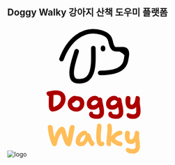 <h2>Doggy Walky 강아지 산책 도우미 플랫폼</h2>

![logo](https://github.com/user-attachments/assets/0dc0694d-32ce-4f47-bc8f-5a9ade363306)
<svg width="300" height="300" viewBox="0 0 800 800" fill="none" xmlns="http://www.w3.org/2000/svg">
<path d="M146.32 523.8C141.16 523.8 136.84 522.24 133.36 519.12C129.88 515.88 127.24 511.5 125.44 505.98C123.64 500.46 122.74 494.1 122.74 486.9C122.74 475.86 122.8 465.36 122.92 455.4C123.16 445.32 123.58 435.06 124.18 424.62C124.42 420.78 125.5 418.08 127.42 416.52C129.46 414.96 132.88 414.18 137.68 414.18C141.4 414.18 144.58 415.38 147.22 417.78C149.98 420.06 151.42 422.88 151.54 426.24C151.78 431.88 151.78 437.88 151.54 444.24C151.42 450.6 151.24 457.14 151 463.86C150.76 470.46 150.64 477 150.64 483.48C150.64 487.32 151 490.8 151.72 493.92C152.44 496.92 153.88 500.16 156.04 503.64L136.96 499.32C146.8 497.88 155.5 495.48 163.06 492.12C170.62 488.64 176.92 484.56 181.96 479.88C187.12 475.08 190.96 469.8 193.48 464.04C196.12 458.28 197.44 452.4 197.44 446.4C197.44 441.36 196.48 437.04 194.56 433.44C192.76 429.84 189.76 427.08 185.56 425.16C181.48 423.24 176.14 422.28 169.54 422.28C163.9 422.28 159.04 422.64 154.96 423.36C150.88 424.08 147.28 424.98 144.16 426.06C141.16 427.02 138.4 427.86 135.88 428.58C133.36 429.3 130.9 429.66 128.5 429.66C124.3 429.66 120.76 428.82 117.88 427.14C115 425.46 112.84 423.3 111.4 420.66C109.96 418.02 109.24 415.26 109.24 412.38C109.24 410.34 109.78 408.36 110.86 406.44C112.06 404.4 113.98 403.02 116.62 402.3C119.62 401.34 123.16 400.44 127.24 399.6C131.32 398.64 135.7 397.8 140.38 397.08C145.06 396.24 149.8 395.58 154.6 395.1C159.52 394.62 164.26 394.38 168.82 394.38C180.94 394.38 191.26 396.66 199.78 401.22C208.3 405.66 214.72 411.72 219.04 419.4C223.48 426.96 225.7 435.54 225.7 445.14C225.7 454.14 224.14 462.66 221.02 470.7C217.9 478.62 213.64 485.88 208.24 492.48C202.96 498.96 196.9 504.54 190.06 509.22C183.22 513.9 176.02 517.5 168.46 520.02C161.02 522.54 153.64 523.8 146.32 523.8ZM292.532 524.16C282.092 524.16 272.852 522.06 264.812 517.86C256.772 513.66 250.412 507.9 245.732 500.58C241.172 493.14 238.892 484.68 238.892 475.2C238.892 469.08 240.212 463.2 242.852 457.56C245.492 451.92 248.912 446.88 253.112 442.44C257.432 438 262.172 434.52 267.332 432C272.492 429.36 277.532 428.04 282.452 428.04C284.492 428.04 286.412 428.4 288.212 429.12C290.132 429.72 291.632 430.74 292.712 432.18C293.792 433.5 294.332 435.36 294.332 437.76C294.332 442.08 293.432 445.86 291.632 449.1C289.952 452.34 286.412 454.86 281.012 456.66C278.372 457.86 275.912 459.42 273.632 461.34C271.472 463.26 269.732 465.48 268.412 468C267.092 470.52 266.432 473.16 266.432 475.92C266.432 482.76 268.712 488.28 273.272 492.48C277.832 496.68 283.952 498.78 291.632 498.78C298.112 498.78 303.392 496.68 307.472 492.48C311.552 488.28 313.592 482.7 313.592 475.74C313.592 469.74 311.852 464.94 308.372 461.34C304.892 457.62 300.332 455.76 294.692 455.76C291.932 455.76 289.592 456.48 287.672 457.92C285.872 459.36 283.772 461.28 281.372 463.68C279.692 465.48 278.192 466.92 276.872 468C275.552 469.08 274.232 469.92 272.912 470.52C271.712 471 270.152 471.24 268.232 471.24C266.072 471.24 264.152 470.4 262.472 468.72C260.912 467.04 260.132 463.86 260.132 459.18C260.132 455.82 261.032 452.4 262.832 448.92C264.752 445.44 267.212 442.26 270.212 439.38C273.332 436.5 276.812 434.22 280.652 432.54C284.492 430.74 288.332 429.84 292.172 429.84C302.372 429.84 311.072 431.7 318.272 435.42C325.592 439.02 331.172 444.18 335.012 450.9C338.852 457.62 340.772 465.6 340.772 474.84C340.772 484.2 338.612 492.6 334.292 500.04C330.092 507.48 324.332 513.36 317.012 517.68C309.812 522 301.652 524.16 292.532 524.16ZM420.544 568.8C409.864 568.8 401.164 567.9 394.444 566.1C387.844 564.3 382.744 562.02 379.144 559.26C375.544 556.5 373.024 553.5 371.584 550.26C370.264 547.02 369.604 543.96 369.604 541.08C369.604 536.52 370.924 532.56 373.564 529.2C376.204 525.96 379.684 524.34 384.004 524.34C387.004 524.34 389.104 524.94 390.304 526.14C391.624 527.34 392.284 529.02 392.284 531.18C392.284 533.22 393.064 535.08 394.624 536.76C396.304 538.56 399.124 539.94 403.084 540.9C407.044 541.98 412.264 542.52 418.744 542.52C424.504 542.52 428.464 541.08 430.624 538.2C432.784 535.44 433.864 531.36 433.864 525.96C433.864 521.4 433.564 517.32 432.964 513.72C432.364 510 431.644 506.46 430.804 503.1C429.964 499.62 429.124 496.02 428.284 492.3C427.444 488.46 426.724 484.26 426.124 479.7L436.564 481.14C435.004 487.14 432.604 492.18 429.364 496.26C426.244 500.34 422.644 503.64 418.564 506.16C414.484 508.56 410.284 510.3 405.964 511.38C401.644 512.34 397.444 512.82 393.364 512.82C385.564 512.82 378.844 511.44 373.204 508.68C367.684 505.92 363.364 501.9 360.244 496.62C357.244 491.34 355.744 484.98 355.744 477.54C355.744 470.58 357.064 464.1 359.704 458.1C362.344 452.1 365.884 446.88 370.324 442.44C374.884 437.88 380.104 434.34 385.984 431.82C391.864 429.18 398.044 427.86 404.524 427.86C411.004 427.86 416.164 429 420.004 431.28C423.844 433.56 426.544 436.44 428.104 439.92C429.784 443.4 430.624 447.06 430.624 450.9C430.624 453.9 429.964 456.36 428.644 458.28C427.324 460.2 425.944 461.16 424.504 461.16C422.824 461.16 421.444 460.8 420.364 460.08C419.404 459.36 418.444 458.52 417.484 457.56C416.524 456.6 415.324 455.76 413.884 455.04C412.564 454.32 410.764 453.96 408.484 453.96C404.524 453.96 400.564 455.04 396.604 457.2C392.764 459.36 389.524 462.12 386.884 465.48C384.244 468.72 382.924 472.14 382.924 475.74C382.924 478.74 383.764 481.08 385.444 482.76C387.244 484.44 389.884 485.28 393.364 485.28C399.604 485.28 405.124 483.96 409.924 481.32C414.724 478.68 418.504 474.66 421.264 469.26C424.144 463.74 425.584 456.84 425.584 448.56C425.584 444.96 426.124 442.32 427.204 440.64C428.404 438.96 430.444 438.12 433.324 438.12C438.964 438.12 443.164 439.62 445.924 442.62C448.684 445.62 450.184 448.92 450.424 452.52C451.024 459.6 451.924 465.96 453.124 471.6C454.324 477.24 455.524 482.76 456.724 488.16C457.924 493.44 458.944 499.2 459.784 505.44C460.744 511.68 461.224 519 461.224 527.4C461.224 540.24 457.684 550.32 450.604 557.64C443.524 565.08 433.504 568.8 420.544 568.8ZM538.318 568.8C527.638 568.8 518.938 567.9 512.218 566.1C505.618 564.3 500.518 562.02 496.918 559.26C493.318 556.5 490.798 553.5 489.358 550.26C488.038 547.02 487.378 543.96 487.378 541.08C487.378 536.52 488.698 532.56 491.338 529.2C493.978 525.96 497.458 524.34 501.778 524.34C504.778 524.34 506.878 524.94 508.078 526.14C509.398 527.34 510.058 529.02 510.058 531.18C510.058 533.22 510.838 535.08 512.398 536.76C514.078 538.56 516.898 539.94 520.858 540.9C524.818 541.98 530.038 542.52 536.518 542.52C542.278 542.52 546.238 541.08 548.398 538.2C550.558 535.44 551.638 531.36 551.638 525.96C551.638 521.4 551.338 517.32 550.738 513.72C550.138 510 549.418 506.46 548.578 503.1C547.738 499.62 546.898 496.02 546.058 492.3C545.218 488.46 544.498 484.26 543.898 479.7L554.338 481.14C552.778 487.14 550.378 492.18 547.138 496.26C544.018 500.34 540.418 503.64 536.338 506.16C532.258 508.56 528.058 510.3 523.738 511.38C519.418 512.34 515.218 512.82 511.138 512.82C503.338 512.82 496.618 511.44 490.978 508.68C485.458 505.92 481.138 501.9 478.018 496.62C475.018 491.34 473.518 484.98 473.518 477.54C473.518 470.58 474.838 464.1 477.478 458.1C480.118 452.1 483.658 446.88 488.098 442.44C492.658 437.88 497.878 434.34 503.758 431.82C509.638 429.18 515.818 427.86 522.298 427.86C528.778 427.86 533.938 429 537.778 431.28C541.618 433.56 544.318 436.44 545.878 439.92C547.558 443.4 548.398 447.06 548.398 450.9C548.398 453.9 547.738 456.36 546.418 458.28C545.098 460.2 543.718 461.16 542.278 461.16C540.598 461.16 539.218 460.8 538.138 460.08C537.178 459.36 536.218 458.52 535.258 457.56C534.298 456.6 533.098 455.76 531.658 455.04C530.338 454.32 528.538 453.96 526.258 453.96C523.258 453.96 520.258 454.62 517.258 455.94C514.258 457.14 511.498 458.82 508.978 460.98C506.578 463.02 504.598 465.36 503.038 468C501.478 470.52 500.698 473.1 500.698 475.74C500.698 478.74 501.538 481.08 503.218 482.76C505.018 484.44 507.658 485.28 511.138 485.28C517.378 485.28 522.898 483.96 527.698 481.32C532.498 478.68 536.278 474.66 539.038 469.26C541.918 463.74 543.358 456.84 543.358 448.56C543.358 444.96 543.898 442.32 544.978 440.64C546.178 438.96 548.218 438.12 551.098 438.12C556.738 438.12 560.938 439.62 563.698 442.62C566.458 445.62 567.958 448.92 568.198 452.52C568.798 459.6 569.698 465.96 570.898 471.6C572.098 477.24 573.298 482.76 574.498 488.16C575.698 493.44 576.718 499.2 577.558 505.44C578.518 511.68 578.998 519 578.998 527.4C578.998 540.24 575.458 550.32 568.378 557.64C561.298 565.08 551.278 568.8 538.318 568.8ZM642.077 568.98C631.757 568.98 623.417 567.9 617.057 565.74C610.817 563.7 606.257 560.82 603.377 557.1C600.497 553.5 599.057 549.36 599.057 544.68C599.057 541.32 599.897 538.74 601.577 536.94C603.377 535.14 605.897 534.24 609.137 534.24C611.177 534.24 612.977 534.54 614.537 535.14C616.217 535.86 618.137 536.7 620.297 537.66C622.457 538.62 625.157 539.4 628.397 540C631.637 540.72 635.897 541.08 641.177 541.08C645.377 541.08 648.677 540.36 651.077 538.92C653.597 537.48 655.397 535.38 656.477 532.62C657.677 529.98 658.277 526.74 658.277 522.9C658.277 518.46 658.157 514.5 657.917 511.02C657.797 507.42 657.677 503.88 657.557 500.4C657.437 496.92 657.257 493.26 657.017 489.42C656.897 485.58 656.837 481.26 656.837 476.46L665.297 482.76C662.777 488.28 660.077 492.84 657.197 496.44C654.317 499.92 651.377 502.68 648.377 504.72C645.377 506.64 642.377 507.96 639.377 508.68C636.497 509.4 633.797 509.76 631.277 509.76C623.237 509.76 616.277 508.08 610.397 504.72C604.637 501.24 600.197 495.84 597.077 488.52C593.957 481.2 592.397 471.78 592.397 460.26C592.397 451.38 592.997 444.72 594.197 440.28C595.397 435.72 597.077 432.66 599.237 431.1C601.517 429.54 604.157 428.76 607.157 428.76C611.117 428.76 614.237 429.48 616.517 430.92C618.917 432.24 620.657 434.1 621.737 436.5C622.817 438.78 623.357 441.36 623.357 444.24C623.237 448.32 622.877 452.58 622.277 457.02C621.797 461.34 621.497 465.42 621.377 469.26C621.377 473.1 621.917 476.22 622.997 478.62C624.197 481.02 626.417 482.22 629.657 482.22C634.097 482.22 637.997 480.3 641.357 476.46C644.717 472.5 647.417 467.28 649.457 460.8C651.617 454.2 653.117 447.12 653.957 439.56C654.437 435.72 655.397 433.02 656.837 431.46C658.397 429.78 660.977 428.94 664.577 428.94C666.977 428.94 669.197 429.42 671.237 430.38C673.277 431.22 675.077 432.48 676.637 434.16C678.197 435.84 679.337 438 680.057 440.64C680.777 443.28 680.957 446.4 680.597 450C679.877 456 679.577 461.34 679.697 466.02C679.817 470.58 680.117 474.9 680.597 478.98C681.077 482.94 681.617 487.02 682.217 491.22C682.937 495.3 683.537 499.92 684.017 505.08C684.497 510.12 684.737 516.06 684.737 522.9C684.737 530.7 683.657 537.48 681.497 543.24C679.337 549.12 676.337 553.92 672.497 557.64C668.777 561.48 664.277 564.3 658.997 566.1C653.837 568.02 648.197 568.98 642.077 568.98Z" fill="#AC0000"/>
<path d="M246.44 737.16C243.68 737.16 241.1 736.74 238.7 735.9C236.3 735.06 234.02 733.74 231.86 731.94C229.82 730.02 227.6 727.5 225.2 724.38C222.8 721.02 220.64 717.18 218.72 712.86C216.8 708.54 215 703.98 213.32 699.18C211.76 694.38 210.26 689.46 208.82 684.42C207.38 679.38 205.94 674.58 204.5 670.02C203.06 665.34 201.5 661.02 199.82 657.06C198.14 653.1 196.28 649.86 194.24 647.34L203.24 650.22C199.76 654.3 196.46 659.04 193.34 664.44C190.34 669.84 187.52 675.78 184.88 682.26C182.24 688.62 179.84 695.46 177.68 702.78C175.64 709.98 173.78 717.36 172.1 724.92C171.14 728.76 169.52 731.64 167.24 733.56C165.08 735.48 161.96 736.44 157.88 736.44C156.32 736.44 154.52 736.08 152.48 735.36C150.56 734.76 148.58 733.38 146.54 731.22C144.62 728.94 142.76 725.58 140.96 721.14C138.56 715.38 136.22 709.26 133.94 702.78C131.78 696.3 129.74 689.64 127.82 682.8C126.02 675.84 124.4 668.82 122.96 661.74C121.52 654.66 120.26 647.64 119.18 640.68C118.22 633.6 117.5 626.82 117.02 620.34C116.78 616.62 117.68 613.44 119.72 610.8C121.76 608.16 125.42 606.84 130.7 606.84C136.22 606.84 140.36 608.7 143.12 612.42C145.88 616.02 147.44 620.46 147.8 625.74C148.16 631.38 148.7 636.9 149.42 642.3C150.14 647.7 150.98 653.04 151.94 658.32C152.9 663.48 154.04 668.7 155.36 673.98C156.8 679.26 158.48 684.72 160.4 690.36L154.46 692.34C156.62 683.58 159.08 675.36 161.84 667.68C164.72 660 167.9 652.92 171.38 646.44C174.98 639.84 178.88 634.08 183.08 629.16C186.08 625.56 189.26 622.68 192.62 620.52C195.98 618.36 200 617.28 204.68 617.28C208.4 617.28 211.64 618.54 214.4 621.06C217.28 623.46 220.16 627.84 223.04 634.2C224.84 638.16 226.4 642.9 227.72 648.42C229.04 653.94 230.48 659.7 232.04 665.7C233.6 671.58 235.34 677.34 237.26 682.98C239.3 688.5 241.88 693.36 245 697.56L235.64 698.1C237.32 693.42 238.76 688.26 239.96 682.62C241.16 676.86 242.24 670.92 243.2 664.8C244.16 658.68 245.12 652.68 246.08 646.8C247.04 640.92 248 635.52 248.96 630.6C249.92 625.68 251.12 621.6 252.56 618.36C254.24 614.16 256.22 611.22 258.5 609.54C260.9 607.74 263.9 606.84 267.5 606.84C272.06 606.84 275.48 608.04 277.76 610.44C280.04 612.84 281.3 615.96 281.54 619.8C281.78 623.64 281.24 627.78 279.92 632.22C278.48 637.38 277.1 643.08 275.78 649.32C274.58 655.56 273.38 662.16 272.18 669.12C270.98 675.96 269.72 682.86 268.4 689.82C267.08 696.66 265.58 703.32 263.9 709.8C262.34 716.16 260.48 722.04 258.32 727.44C256.76 731.28 254.9 733.86 252.74 735.18C250.7 736.5 248.6 737.16 246.44 737.16ZM318.818 736.8C312.578 736.8 307.118 735.66 302.438 733.38C297.758 730.98 294.098 727.68 291.458 723.48C288.818 719.16 287.498 714.18 287.498 708.54C287.498 702.42 288.518 696.18 290.558 689.82C292.598 683.46 295.418 677.4 299.018 671.64C302.618 665.88 306.758 660.72 311.438 656.16C316.238 651.6 321.338 648 326.738 645.36C332.138 642.72 337.598 641.4 343.118 641.4C347.558 641.4 351.338 642.84 354.458 645.72C357.578 648.6 359.138 652.68 359.138 657.96C359.138 659.88 358.598 661.38 357.518 662.46C356.438 663.54 355.058 664.26 353.378 664.62C345.698 665.82 338.918 668.82 333.038 673.62C327.158 678.3 322.538 683.94 319.178 690.54C315.818 697.02 314.138 703.8 314.138 710.88C314.138 712.92 314.258 714.84 314.498 716.64C314.858 718.32 315.518 720.48 316.478 723.12L304.238 704.76C307.118 706.92 309.638 708.42 311.798 709.26C314.078 709.98 316.718 710.34 319.718 710.34C325.838 710.34 331.538 706.56 336.818 699C342.098 691.32 345.878 680.1 348.158 665.34C348.518 662.46 349.778 660.24 351.938 658.68C354.098 657 356.558 656.16 359.318 656.16C363.998 656.16 367.958 657.42 371.198 659.94C374.438 662.46 376.718 665.58 378.038 669.3C380.078 674.82 381.938 679.98 383.618 684.78C385.418 689.46 387.518 694.02 389.918 698.46C392.438 702.78 395.798 707.28 399.998 711.96C401.558 713.76 402.338 716.04 402.338 718.8C402.458 721.44 401.978 724.14 400.898 726.9C399.818 729.54 398.198 731.76 396.038 733.56C393.998 735.36 391.478 736.26 388.478 736.26C386.318 736.26 384.578 735.84 383.258 735C381.938 734.28 380.798 733.32 379.838 732.12C377.198 729 374.858 725.94 372.818 722.94C370.778 719.82 368.858 716.58 367.058 713.22C365.378 709.74 363.758 705.9 362.198 701.7C360.758 697.38 359.258 692.4 357.698 686.76L367.238 686.04C364.958 695.64 362.018 703.68 358.418 710.16C354.818 716.64 350.858 721.86 346.538 725.82C342.338 729.78 337.838 732.6 333.038 734.28C328.358 735.96 323.618 736.8 318.818 736.8ZM443.879 736.98C441.479 736.98 438.899 736.62 436.139 735.9C433.379 735.18 430.619 733.74 427.859 731.58C425.219 729.3 422.759 726 420.479 721.68C418.319 717.36 416.579 711.66 415.259 704.58C414.059 697.5 413.459 688.62 413.459 677.94C413.459 668.82 413.639 660.42 413.999 652.74C414.479 644.94 415.139 637.56 415.979 630.6C416.819 623.52 417.779 616.62 418.859 609.9C419.579 605.7 420.899 602.7 422.819 600.9C424.859 599.1 427.559 598.2 430.919 598.2C435.599 598.2 439.199 599.94 441.719 603.42C444.239 606.78 445.499 612.24 445.499 619.8C445.499 623.4 445.259 627.24 444.779 631.32C444.419 635.4 443.939 639.9 443.339 644.82C442.859 649.62 442.379 655.08 441.899 661.2C441.539 667.2 441.359 673.98 441.359 681.54C441.359 688.02 441.539 693.18 441.899 697.02C442.259 700.74 442.739 703.56 443.339 705.48C443.939 707.4 444.599 708.66 445.319 709.26C446.159 709.86 447.059 710.16 448.019 710.16C448.979 710.16 449.759 710.1 450.359 709.98C451.079 709.86 451.679 709.74 452.159 709.62C452.759 709.5 453.359 709.44 453.959 709.44C457.319 709.44 459.599 710.46 460.799 712.5C462.119 714.42 462.779 716.94 462.779 720.06C462.779 725.22 460.979 729.36 457.379 732.48C453.779 735.48 449.279 736.98 443.879 736.98ZM561.365 736.26C556.925 736.26 551.945 735.36 546.425 733.56C540.905 731.76 535.385 729.36 529.865 726.36C524.345 723.24 519.305 719.82 514.745 716.1C510.185 712.38 506.465 708.6 503.585 704.76C500.825 700.8 499.445 697.14 499.445 693.78C499.445 688.86 500.885 683.94 503.765 679.02C506.645 673.98 510.425 669.24 515.105 664.8C519.785 660.24 524.765 656.22 530.045 652.74C535.445 649.14 540.665 646.32 545.705 644.28C550.745 642.24 555.065 641.22 558.665 641.22C563.225 641.22 566.825 642.36 569.465 644.64C572.225 646.92 573.605 650.22 573.605 654.54C573.605 657.9 572.705 660.72 570.905 663C569.105 665.16 565.505 667.02 560.105 668.58C555.665 670.02 551.525 671.7 547.685 673.62C543.965 675.54 540.725 677.52 537.965 679.56C535.205 681.48 533.045 683.34 531.485 685.14C530.045 686.94 529.325 688.38 529.325 689.46C529.325 690.9 530.345 692.82 532.385 695.22C534.545 697.5 537.965 699.9 542.645 702.42C547.445 704.82 553.865 707.04 561.905 709.08C566.465 710.16 569.645 712.08 571.445 714.84C573.245 717.6 574.145 720.48 574.145 723.48C574.145 727.32 573.065 730.44 570.905 732.84C568.865 735.12 565.685 736.26 561.365 736.26ZM492.965 736.8C490.205 736.8 487.505 736.14 484.865 734.82C482.345 733.38 480.245 730.8 478.565 727.08C477.005 723.24 476.225 717.9 476.225 711.06C476.225 706.38 476.645 700.32 477.485 692.88C478.325 685.32 479.165 676.86 480.005 667.5C480.965 658.14 481.625 648.54 481.985 638.7C482.225 634.14 482.285 630.36 482.165 627.36C482.165 624.36 482.105 621.9 481.985 619.98C481.865 617.94 481.745 616.2 481.625 614.76C481.505 613.32 481.445 611.94 481.445 610.62C481.565 606.78 482.645 603.78 484.685 601.62C486.845 599.34 489.785 598.2 493.505 598.2C497.345 598.2 500.525 599.46 503.045 601.98C505.565 604.38 507.365 608.4 508.445 614.04C509.525 619.68 509.945 627.24 509.705 636.72C509.345 642.12 508.865 647.16 508.265 651.84C507.785 656.52 507.245 661.02 506.645 665.34C506.165 669.54 505.625 673.62 505.025 677.58C504.425 681.42 503.945 685.26 503.585 689.1C503.225 692.82 503.045 696.54 503.045 700.26C503.045 705.18 503.165 709.5 503.405 713.22C503.765 716.82 503.945 720.54 503.945 724.38C503.945 728.7 502.985 731.88 501.065 733.92C499.265 735.84 496.565 736.8 492.965 736.8ZM638.166 781.98C627.846 781.98 619.506 780.9 613.146 778.74C606.906 776.7 602.346 773.82 599.466 770.1C596.586 766.5 595.146 762.36 595.146 757.68C595.146 754.32 595.986 751.74 597.666 749.94C599.466 748.14 601.986 747.24 605.226 747.24C607.266 747.24 609.066 747.54 610.626 748.14C612.306 748.86 614.226 749.7 616.386 750.66C618.546 751.62 621.246 752.4 624.486 753C627.726 753.72 631.986 754.08 637.266 754.08C641.466 754.08 644.766 753.36 647.166 751.92C649.686 750.48 651.486 748.38 652.566 745.62C653.766 742.98 654.366 739.74 654.366 735.9C654.366 731.46 654.246 727.5 654.006 724.02C653.886 720.42 653.766 716.88 653.646 713.4C653.526 709.92 653.346 706.26 653.106 702.42C652.986 698.58 652.926 694.26 652.926 689.46L661.386 695.76C658.866 701.28 656.166 705.84 653.286 709.44C650.406 712.92 647.466 715.68 644.466 717.72C641.466 719.64 638.466 720.96 635.466 721.68C632.586 722.4 629.886 722.76 627.366 722.76C619.326 722.76 612.366 721.08 606.486 717.72C600.726 714.24 596.286 708.84 593.166 701.52C590.046 694.2 588.486 684.78 588.486 673.26C588.486 664.38 589.086 657.72 590.286 653.28C591.486 648.72 593.166 645.66 595.326 644.1C597.606 642.54 600.246 641.76 603.246 641.76C607.206 641.76 610.326 642.48 612.606 643.92C615.006 645.24 616.746 647.1 617.826 649.5C618.906 651.78 619.446 654.36 619.446 657.24C619.326 661.32 618.966 665.58 618.366 670.02C617.886 674.34 617.586 678.42 617.466 682.26C617.466 686.1 618.006 689.22 619.086 691.62C620.286 694.02 622.506 695.22 625.746 695.22C630.186 695.22 634.086 693.3 637.446 689.46C640.806 685.5 643.506 680.28 645.546 673.8C647.706 667.2 649.206 660.12 650.046 652.56C650.526 648.72 651.486 646.02 652.926 644.46C654.486 642.78 657.066 641.94 660.666 641.94C663.066 641.94 665.286 642.42 667.326 643.38C669.366 644.22 671.166 645.48 672.726 647.16C674.286 648.84 675.426 651 676.146 653.64C676.866 656.28 677.046 659.4 676.686 663C675.966 669 675.666 674.34 675.786 679.02C675.906 683.58 676.206 687.9 676.686 691.98C677.166 695.94 677.706 700.02 678.306 704.22C679.026 708.3 679.626 712.92 680.106 718.08C680.586 723.12 680.826 729.06 680.826 735.9C680.826 743.7 679.746 750.48 677.586 756.24C675.426 762.12 672.426 766.92 668.586 770.64C664.866 774.48 660.366 777.3 655.086 779.1C649.926 781.02 644.286 781.98 638.166 781.98Z" fill="#FFBD59"/>
<path d="M201 202.886C240.755 92.7161 330.898 5.22459 443.408 39.5637C521.916 63.5256 488.981 108.178 519.489 137.534C536.702 150.776 583.434 133.002 595.521 149.535C606.207 164.157 598.486 190.834 595.521 208.345C583.824 277.392 504.672 287.556 437.611 287.556" stroke="black" stroke-width="28" stroke-linecap="round" stroke-linejoin="round"/>
<path d="M599.413 174.857C593.886 164.369 581.273 154.562 566.08 146.286" stroke="black" stroke-width="28" stroke-linecap="round" stroke-linejoin="round"/>
<path d="M293.448 154.572C289.457 176.299 227.941 324.291 291.627 336.899C409.902 353.794 395.706 219.256 395.706 135.175" stroke="black" stroke-width="28" stroke-linecap="round" stroke-linejoin="round"/>
<path d="M454.968 133.588V141.524" stroke="black" stroke-width="28" stroke-linecap="round" stroke-linejoin="round"/>
</svg>
